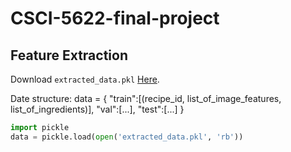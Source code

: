 # CSCI-5622-final-project

## Feature Extraction
Download `extracted_data.pkl` [Here](https://drive.google.com/file/d/1X5AQI4yvl3KyhVZMQvdbSoGv6QHxHCzC/view?usp=sharing).

Date structure:
data = {
    "train":[(recipe_id, list_of_image_features, list_of_ingredients)],
    "val":[...],
    "test":[...]
}


```python
import pickle
data = pickle.load(open('extracted_data.pkl', 'rb'))
```
